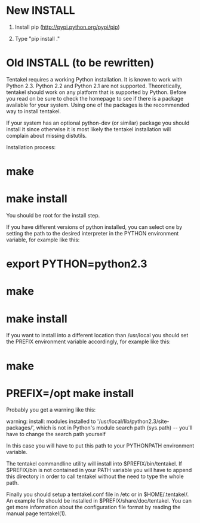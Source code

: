 New INSTALL
===========

1. Install pip (http://pypi.python.org/pypi/pip)

2. Type "pip install ."


Old INSTALL (to be rewritten)
============================

Tentakel requires a working Python installation. It is known to work
with Python 2.3. Python 2.2 and Python 2.1 are not supported.
Theoretically, tentakel should work on any platform that is supported by
Python. Before you read on be sure to check the homepage to see if there
is a package available for your system. Using one of the packages is
the recommended way to install tentakel.

If your system has an optional python-dev (or similar) package you
should install it since otherwise it is most likely the tentakel
installation will complain about missing distutils.

Installation process:

  # make
  # make install

You should be root for the install step.

If you have different versions of python installed, you can select one
by setting the path to the desired interpreter in the PYTHON environment
variable, for example like this:

  # export PYTHON=python2.3
  # make
  # make install

If you want to install into a different location than /usr/local you
should set the PREFIX environment variable accordingly, for example like
this:

  # make
  # PREFIX=/opt make install

Probably you get a warning like this:

  warning: install: modules installed to
  '/usr/local/lib/python2.3/site-packages/', which is not in Python's
  module search path (sys.path) -- you'll have to change the search path
  yourself

In this case you will have to put this path to your PYTHONPATH
environment variable.

The tentakel commandline utility will install into $PREFIX/bin/tentakel.
If $PREFIX/bin is not contained in your PATH variable you will have to
append this directory in order to call tentakel without the need to type
the whole path.

Finally you should setup a tentakel.conf file in /etc or in
$HOME/.tentakel/. An example file should be installed in
$PREFIX/share/doc/tentakel. You can get more information about the
configuration file format by reading the manual page tentakel(1).
